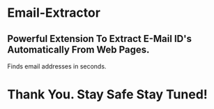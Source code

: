 # Email-Extractor
## Powerful Extension To Extract E-Mail ID's Automatically From Web Pages.
Finds email addresses in seconds.


# Thank You. Stay Safe Stay Tuned!
